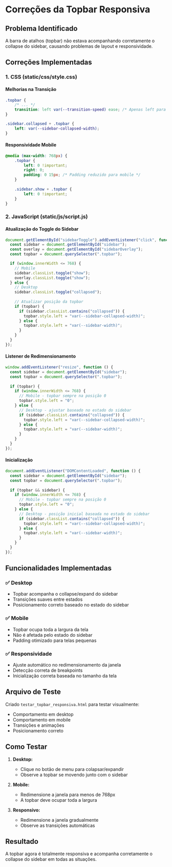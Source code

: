 # Correções da Topbar Responsiva

## Problema Identificado
A barra de atalhos (topbar) não estava acompanhando corretamente o collapse do sidebar, causando problemas de layout e responsividade.

## Correções Implementadas

### 1. CSS (static/css/style.css)

#### Melhorias na Transição
```css
.topbar {
    /* ... */
    transition: left var(--transition-speed) ease; /* Apenas left para melhor performance */
}

.sidebar.collapsed + .topbar {
    left: var(--sidebar-collapsed-width);
}
```

#### Responsividade Mobile
```css
@media (max-width: 768px) {
    .topbar {
        left: 0 !important;
        right: 0;
        padding: 0 15px; /* Padding reduzido para mobile */
    }
    
    .sidebar.show + .topbar {
        left: 0 !important;
    }
}
```

### 2. JavaScript (static/js/script.js)

#### Atualização do Toggle do Sidebar
```javascript
document.getElementById("sidebarToggle").addEventListener("click", function () {
  const sidebar = document.getElementById("sidebar");
  const overlay = document.getElementById("sidebarOverlay");
  const topbar = document.querySelector(".topbar");

  if (window.innerWidth <= 768) {
    // Mobile
    sidebar.classList.toggle("show");
    overlay.classList.toggle("show");
  } else {
    // Desktop
    sidebar.classList.toggle("collapsed");
    
    // Atualizar posição da topbar
    if (topbar) {
      if (sidebar.classList.contains("collapsed")) {
        topbar.style.left = "var(--sidebar-collapsed-width)";
      } else {
        topbar.style.left = "var(--sidebar-width)";
      }
    }
  }
});
```

#### Listener de Redimensionamento
```javascript
window.addEventListener("resize", function () {
  const sidebar = document.getElementById("sidebar");
  const topbar = document.querySelector(".topbar");
  
  if (topbar) {
    if (window.innerWidth <= 768) {
      // Mobile - topbar sempre na posição 0
      topbar.style.left = "0";
    } else {
      // Desktop - ajustar baseado no estado do sidebar
      if (sidebar.classList.contains("collapsed")) {
        topbar.style.left = "var(--sidebar-collapsed-width)";
      } else {
        topbar.style.left = "var(--sidebar-width)";
      }
    }
  }
});
```

#### Inicialização
```javascript
document.addEventListener("DOMContentLoaded", function () {
  const sidebar = document.getElementById("sidebar");
  const topbar = document.querySelector(".topbar");
  
  if (topbar && sidebar) {
    if (window.innerWidth <= 768) {
      // Mobile - topbar sempre na posição 0
      topbar.style.left = "0";
    } else {
      // Desktop - posição inicial baseada no estado do sidebar
      if (sidebar.classList.contains("collapsed")) {
        topbar.style.left = "var(--sidebar-collapsed-width)";
      } else {
        topbar.style.left = "var(--sidebar-width)";
      }
    }
  }
});
```

## Funcionalidades Implementadas

### ✅ Desktop
- Topbar acompanha o collapse/expand do sidebar
- Transições suaves entre estados
- Posicionamento correto baseado no estado do sidebar

### ✅ Mobile
- Topbar ocupa toda a largura da tela
- Não é afetada pelo estado do sidebar
- Padding otimizado para telas pequenas

### ✅ Responsividade
- Ajuste automático no redimensionamento da janela
- Detecção correta de breakpoints
- Inicialização correta baseada no tamanho da tela

## Arquivo de Teste
Criado `testar_topbar_responsiva.html` para testar visualmente:
- Comportamento em desktop
- Comportamento em mobile
- Transições e animações
- Posicionamento correto

## Como Testar

1. **Desktop:**
   - Clique no botão de menu para colapsar/expandir
   - Observe a topbar se movendo junto com o sidebar

2. **Mobile:**
   - Redimensione a janela para menos de 768px
   - A topbar deve ocupar toda a largura

3. **Responsivo:**
   - Redimensione a janela gradualmente
   - Observe as transições automáticas

## Resultado
A topbar agora é totalmente responsiva e acompanha corretamente o collapse do sidebar em todas as situações.
